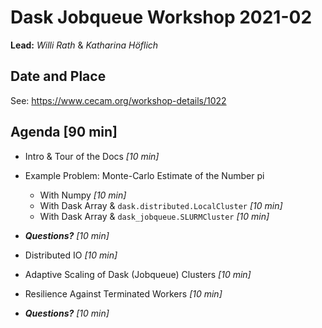 # Dask Jobqueue Workshop 2021-02

**Lead:** _Willi Rath_ & _Katharina Höflich_

## Date and Place

See: https://www.cecam.org/workshop-details/1022

## Agenda [90 min]

- Intro & Tour of the Docs _[10 min]_

- Example Problem: Monte-Carlo Estimate of the Number pi
  - With Numpy _[10 min]_
  - With Dask Array & `dask.distributed.LocalCluster` _[10 min]_
  - With Dask Array & `dask_jobqueue.SLURMCluster` _[10 min]_

- _**Questions?**_ _[10 min]_

- Distributed IO _[10 min]_

- Adaptive Scaling of Dask (Jobqueue) Clusters _[10 min]_

- Resilience Against Terminated Workers _[10 min]_

- _**Questions?**_ _[10 min]_
